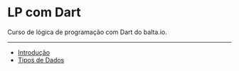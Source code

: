 # LP com Dart

Curso de lógica de programação com Dart do balta.io.

---

- [Introdução](./files/introducao/)
- [Tipos de Dados](./files/tipos_de_dados/)